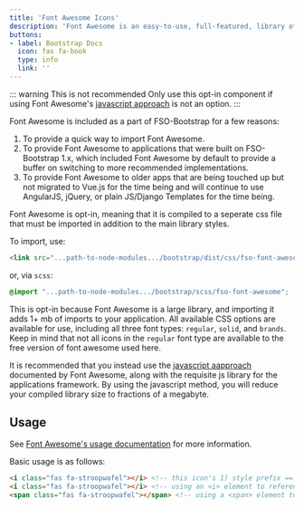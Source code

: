 ```yaml
---
title: 'Font Awesome Icons'
description: 'Font Awesome is an easy-to-use, full-featured, library of over 1300 icons.'
buttons: 
- label: Bootstrap Docs
  icon: fas fa-book   
  type: info   
  link: ''
---
```


::: warning This is not recommended
Only use this opt-in component if using Font Awesome's [javascript approach](https://fontawesome.com/how-to-use/on-the-web/setup/getting-started?using=svg-with-js) is not an option. 
:::

Font Awesome is included as a part of FSO-Bootstrap for a few reasons:
1. To provide a quick way to import Font Awesome.
1. To provide Font Awesome to applications that were built on FSO-Bootstrap 1.x, which included Font Awesome by default to provide a buffer on switching to more recommended implementations.
1. To provide Font Awesome to older apps that are being touched up but not migrated to Vue.js for the time being and will continue to use AngularJS, jQuery, or plain JS/Django Templates for the time being.

Font Awesome is opt-in, meaning that it is compiled to a seperate css file that must be imported in addition to the main library styles.

To import, use:

```html
<link src="...path-to-node-modules.../bootstrap/dist/css/fso-font-awesome.min.css">
```

or, via `scss`:

```scss
@import "...path-to-node-modules.../bootstrap/scss/fso-font-awesome";
```

This is opt-in because Font Awesome is a large library, and importing it adds 1+ mb of imports to your application. All available CSS options are available for use, including all three font types: `regular`, `solid`, and `brands`. Keep in mind that not all icons in the `regular` font type are available to the free version of font awesome used here.

It is recommended that you instead use the [javascript aapproach](https://fontawesome.com/how-to-use/on-the-web/setup/getting-started?using=svg-with-js) documented by Font Awesome, along with the requisite js library for the applications framework. By using the javascript method, you will reduce your compiled library size to fractions of a megabyte.

## Usage

See [Font Awesome's usage documentation](https://fontawesome.com/how-to-use/on-the-web/referencing-icons/basic-use) for more information.

Basic usage is as follows:

<div>
  <i class="fas fa-stroopwafel"></i>
  <i class="fas fa-stroopwafel"></i>
  <span class="fas fa-stroopwafel"></span>
</div>

```html
<i class="fas fa-stroopwafel"></i> <!-- this icon's 1) style prefix == fas and 2) icon name == stroopwafel -->
<i class="fas fa-stroopwafel"></i> <!-- using an <i> element to reference the icon -->
<span class="fas fa-stroopwafel"></span> <!-- using a <span> element to reference the icon -->
```

<style lang="scss">
  /* Fix relative pathing of fonts for this import inside of docs */
  $fa-font-path: '../../fonts' !default;
  @import "../../scss/fso-font-awesome.scss";
</style>
